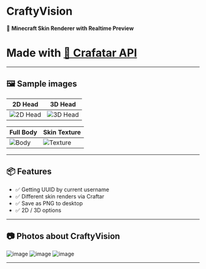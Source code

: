 # CraftyVision

🎨 **Minecraft Skin Renderer with Realtime Preview**  
# Made with [🚀 Crafatar API](https://crafatar.com/)

---

## 🖼️ Sample images

| 2D Head | 3D Head |
|---------|---------|
| ![2D Head](https://github.com/user-attachments/assets/ae31bd6b-c7e7-41c3-ac68-eaa1ce663077) | ![3D Head](https://github.com/user-attachments/assets/dad9616d-3ec0-4ee6-83df-032196385403) |

| Full Body | Skin Texture |
|-----------|--------------|
| ![Body](https://github.com/user-attachments/assets/854d745e-5b7d-4ee6-b869-07781b6965a8) | ![Texture](https://github.com/user-attachments/assets/1199ee10-7e7e-4b8c-b525-652703c7a77c) |

---

## 📦 Features

- ✅ Getting UUID by current username
- ✅ Different skin renders via Craftar
- ✅ Save as PNG to desktop
- ✅ 2D / 3D options

---

## 📷 Photos about **CraftyVision**

![image](https://github.com/user-attachments/assets/6a9d0369-bdd6-458a-a698-c5bec415bf9b)
![image](https://github.com/user-attachments/assets/0ea19e00-de92-4104-8e3f-e21f259beb98)
![image](https://github.com/user-attachments/assets/badd0ebc-a6b7-46dd-8a15-67d3be1f287f)

---
